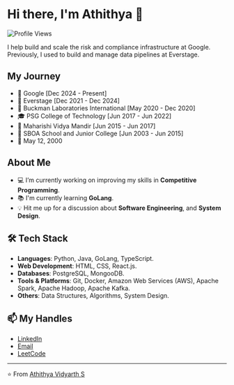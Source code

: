 # Hi there, I'm Athithya 👋

![Profile Views](https://komarev.com/ghpvc/?username=athithya12&color=blue)

 I help build and scale the risk and compliance infrastructure at Google. Previously, I used to build and manage data pipelines at Everstage.

## My Journey

- 💼 Google [Dec 2024 - Present]
- 💼 Everstage [Dec 2021 - Dec 2024]
- 💼 Buckman Laboratories International [May 2020 - Dec 2020]
- 🎓 PSG College of Technology [Jun 2017 - Jun 2022]
- 🎒 Maharishi Vidya Mandir [Jun 2015 - Jun 2017]
- 🎒 SBOA School and Junior College [Jun 2003 - Jun 2015]
- 🎂 May 12, 2000

## About Me

- 💻 I’m currently working on improving my skills in **Competitive Programming**.
- 📚 I'm currently learning **GoLang**.
- 💡 Hit me up for a discussion about **Software Engineering**, and **System Design**.

## 🛠️ Tech Stack

- **Languages**: Python, Java, GoLang, TypeScript.
- **Web Development**: HTML, CSS, React.js.
- **Databases**: PostgreSQL, MongooDB.
- **Tools & Platforms**: Git, Docker, Amazon Web Services (AWS), Apache Spark, Apache Hadoop, Apache Kafka.
- **Others**: Data Structures, Algorithms, System Design.

<!--
## 📈 GitHub Stats

![Athithya's GitHub Stats](https://github-readme-stats.vercel.app/api?username=athithya12&show_icons=true&theme=radical)
-->

## 📫 My Handles

- [LinkedIn](https://www.linkedin.com/in/athithya-vidyarth/)
- [Email](mailto:avidyarth@gmail.com)
- [LeetCode](https://leetcode.com/u/avidyarth12/)

<!--
![GitHub Streak](https://github-readme-streak-stats.herokuapp.com/?user=yourusername&theme=radical)
-->

---

⭐️ From [Athithya Vidyarth S](https://github.com/athithya12)

